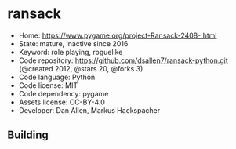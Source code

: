 # ransack

- Home: https://www.pygame.org/project-Ransack-2408-.html
- State: mature, inactive since 2016
- Keyword: role playing, roguelike
- Code repository: https://github.com/dsallen7/ransack-python.git (@created 2012, @stars 20, @forks 3)
- Code language: Python
- Code license: MIT
- Code dependency: pygame
- Assets license: CC-BY-4.0
- Developer: Dan Allen, Markus Hackspacher

## Building

